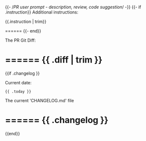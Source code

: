 {{- /*PR user prompt - description, review, code suggestion*/ -}}
{{- if .instruction}}
Additional instructions:

{{.instruction | trim}}

======
{{- end}}

The PR Git Diff:

======
{{ .diff | trim }}
======

{{if .changelog }}

Current date:

```text
{{ .today }}
```

The current 'CHANGELOG.md' file

======
{{ .changelog }}
======

{{end}}
